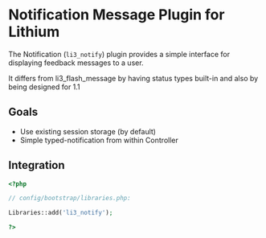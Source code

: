 # Notification Message Plugin for Lithium

The Notification (`li3_notify`) plugin provides a simple interface for displaying feedback messages to a user.

It differs from li3_flash_message by having status types built-in and also by being designed for 1.1


## Goals

- Use existing session storage (by default)
- Simple typed-notification from within Controller


## Integration

```php
<?php

// config/bootstrap/libraries.php:

Libraries::add('li3_notify');

?>
```